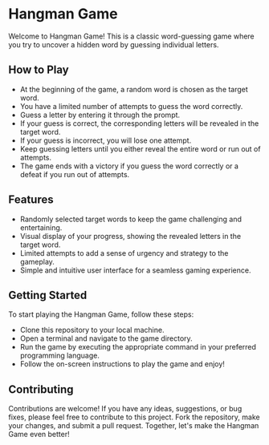 # Hangman Game
Welcome to Hangman Game! This is a classic word-guessing game where you try to uncover a hidden word by guessing individual letters.

## How to Play
- At the beginning of the game, a random word is chosen as the target word.
- You have a limited number of attempts to guess the word correctly.
- Guess a letter by entering it through the prompt.
- If your guess is correct, the corresponding letters will be revealed in the target word.
- If your guess is incorrect, you will lose one attempt.
- Keep guessing letters until you either reveal the entire word or run out of attempts.
- The game ends with a victory if you guess the word correctly or a defeat if you run out of attempts.
## Features
- Randomly selected target words to keep the game challenging and entertaining.
- Visual display of your progress, showing the revealed letters in the target word.
- Limited attempts to add a sense of urgency and strategy to the gameplay.
- Simple and intuitive user interface for a seamless gaming experience.
## Getting Started
To start playing the Hangman Game, follow these steps:

- Clone this repository to your local machine.
- Open a terminal and navigate to the game directory.
- Run the game by executing the appropriate command in your preferred programming language.
- Follow the on-screen instructions to play the game and enjoy!
## Contributing
Contributions are welcome! If you have any ideas, suggestions, or bug fixes, please feel free to contribute to this project. Fork the repository, make your changes, and submit a pull request. Together, let's make the Hangman Game even better!

